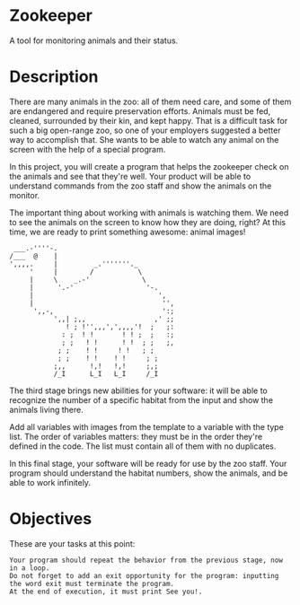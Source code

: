 # Zookeeper
 A tool for monitoring animals and their status.
 
 # Description

There are many animals in the zoo: all of them need care, and some of them are endangered and require preservation efforts. Animals must be fed, cleaned, surrounded by their kin, and kept happy. That is a difficult task for such a big open-range zoo, so one of your employers suggested a better way to accomplish that. She wants to be able to watch any animal on the screen with the help of a special program.

In this project, you will create a program that helps the zookeeper check on the animals and see that they're well. Your product will be able to understand commands from the zoo staff and show the animals on the monitor.

The important thing about working with animals is watching them. We need to see the animals on the screen to know how they are doing, right? At this time, we are ready to print something awesome: animal images! 
```
 ___.-''''-.
/___  @    |
',,,,.     |         _.'''''''._
     '     |        /           \
     |     \    _.-'             \
     |      '.-'                  '-.
     |                               ',
     |                                '',
      ',,-,                           ':;
           ',,| ;,,                 ,' ;;
              ! ; !'',,,',',,,,'!  ;   ;:
             : ;  ! !       ! ! ;  ;   :;
             ; ;   ! !      ! !  ; ;   ;,
            ; ;    ! !     ! !   ; ;
            ; ;    ! !    ! !     ; ;
           ;,,      !,!   !,!     ;,;
           /_I      L_I   L_I     /_I
```

The third stage brings new abilities for your software: it will be able to recognize the number of a specific habitat from the input and show the animals living there.

Add all variables with images from the template to a variable with the type list. The order of variables matters: they must be in the order they're defined in the code. The list must contain all of them with no duplicates.

In this final stage, your software will be ready for use by the zoo staff. Your program should understand the habitat numbers, show the animals, and be able to work infinitely.

# Objectives

These are your tasks at this point:

    Your program should repeat the behavior from the previous stage, now in a loop.
    Do not forget to add an exit opportunity for the program: inputting the word exit must terminate the program.
    At the end of execution, it must print See you!.

